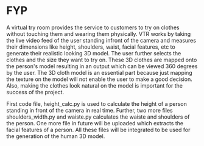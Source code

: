 # FYP

A virtual try room provides the service to customers to try on clothes without touching them and wearing them physically. VTR works by taking the live video feed of the user standing infront of the camera and measures their dimensions like height, shoulders, waist, facial features, etc to generate their realistic looking 3D model.
The user further selects the clothes and the size they want to try on. These 3D clothes are mapped onto the person's model resulting in an output which can be viewed 360 degrees by the user.
	The 3D cloth model is an essential part because just mapping the texture on the model will not enable the user to make a good decision. Also, making the clothes look natural on the model is important for the success of the project.

First code file, height_calc.py is used to calculate the height of a person standing in front of the camera in real time.
Further, two more files shoulders_width.py and waiste.py calculates the waiste and shoulders of the person.
One more file in future will be uploaded which extracts the facial features of a person.
All these files will be integrated to be used for the generation of the human 3D model.

